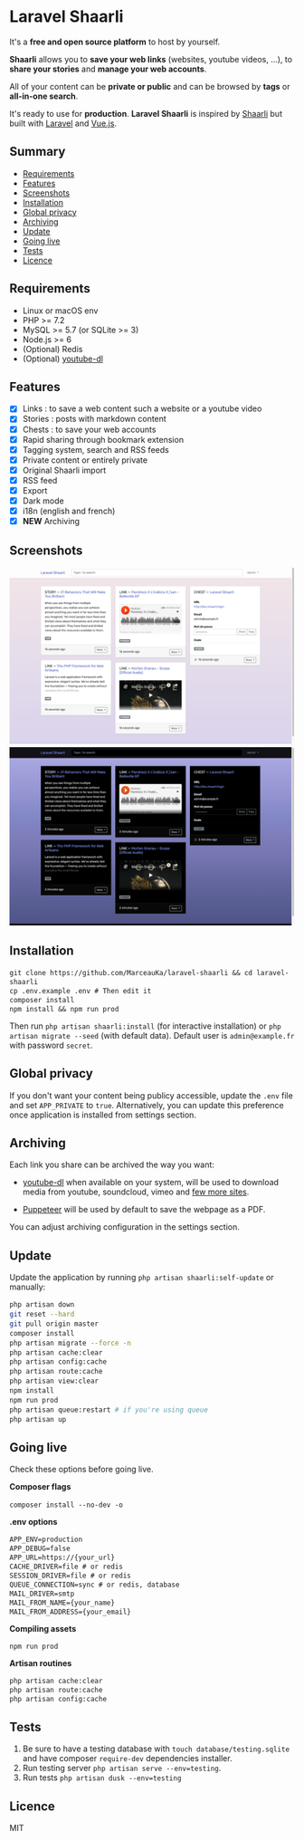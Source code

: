 # Laravel Shaarli

It's a **free and open source platform** to host by yourself.

**Shaarli** allows you to **save your web links** (websites, youtube videos, ...), to **share your stories** and 
**manage your web accounts**. 

All of your content can be **private or public** and can be browsed by **tags** or **all-in-one search**.

It's ready to use for **production**. **Laravel Shaarli** is inspired by [Shaarli](https://github.com/shaarli/Shaarli) 
but built with [Laravel](https://github.com/laravel/laravel) and [Vue.js](https://vuejs.org/).

## Summary

- [Requirements](#requirements)
- [Features](#features)
- [Screenshots](#screenshots)
- [Installation](#installation)
- [Global privacy](#global-privacy)
- [Archiving](#archiving)
- [Update](#update)
- [Going live](#going-live)
- [Tests](#tests)
- [Licence](#licence)

## Requirements

- Linux or macOS env
- PHP >= 7.2
- MySQL >= 5.7 (or SQLite >= 3)
- Node.js >= 6
- (Optional) Redis
- (Optional) [youtube-dl](https://github.com/ytdl-org/youtube-dl)

## Features

- [x] Links : to save a web content such a website or a youtube video
- [x] Stories : posts with markdown content
- [x] Chests : to save your web accounts
- [x] Rapid sharing through bookmark extension
- [x] Tagging system, search and RSS feeds
- [x] Private content or entirely private
- [x] Original Shaarli import
- [x] RSS feed
- [x] Export
- [x] Dark mode
- [x] i18n (english and french)
- [x] **NEW** Archiving

## Screenshots

![Homepage](/resources/screenshots/home-light.png?raw=true "Homepage")
![Homepage Dark Mode](/resources/screenshots/home-dark.png?raw=true "Homepage Dark Mode")

## Installation

```
git clone https://github.com/MarceauKa/laravel-shaarli && cd laravel-shaarli
cp .env.example .env # Then edit it
composer install
npm install && npm run prod
```

Then run `php artisan shaarli:install` (for interactive installation) or `php artisan migrate --seed` (with default data).
Default user is `admin@example.fr` with password `secret`.

## Global privacy

If you don't want your content being publicy accessible, update the `.env` file and set `APP_PRIVATE` to `true`. 
Alternatively, you can update this preference once application is installed from settings section.

## Archiving

Each link you share can be archived the way you want:

- [youtube-dl](https://github.com/ytdl-org/youtube-dl/) when available on your system, will be used to download media
from youtube, soundcloud, vimeo and [few more sites](http://ytdl-org.github.io/youtube-dl/supportedsites.html).

- [Puppeteer](https://github.com/GoogleChrome/puppeteer) will be used by default to save the webpage as a PDF.

You can adjust archiving configuration in the settings section. 

## Update

Update the application by running `php artisan shaarli:self-update` or manually:

```bash
php artisan down
git reset --hard
git pull origin master
composer install
php artisan migrate --force -n
php artisan cache:clear
php artisan config:cache
php artisan route:cache
php artisan view:clear
npm install
npm run prod
php artisan queue:restart # if you're using queue
php artisan up
```

## Going live

Check these options before going live.

**Composer flags**

```composer install --no-dev -o```

**.env options**

```
APP_ENV=production
APP_DEBUG=false
APP_URL=https://{your_url}
CACHE_DRIVER=file # or redis
SESSION_DRIVER=file # or redis
QUEUE_CONNECTION=sync # or redis, database
MAIL_DRIVER=smtp
MAIL_FROM_NAME={your_name}
MAIL_FROM_ADDRESS={your_email}
```

**Compiling assets**
```
npm run prod
```

**Artisan routines**
```
php artisan cache:clear
php artisan route:cache
php artisan config:cache
```

## Tests

1. Be sure to have a testing database with `touch database/testing.sqlite` and have composer `require-dev` dependencies installer.
2. Run testing server `php artisan serve --env=testing`.
3. Run tests ```php artisan dusk --env=testing```

## Licence

MIT
